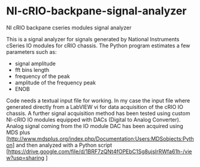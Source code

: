 # NI-cRIO-backpane-signal-analyzer
NI cRIO backpane cseries modules signal analyzer

This is a signal analyzer for signals generated by National Instruments cSeries IO modules for cRIO chassis.  The Python program estimates a few parameters such as: 

- signal amplitude  
- fft bins length 
- frequency of the peak 
- amplitude of the frequency peak 
- ENOB  

Code needs a textual input file for working. In my case the input file where generated directly from a LabVIEW vi for data acquisition of the cRIO IO chassis. 
A further signal acquisition method has been tested using custom NI-cRIO IO modules equipped with DACs (Digital to Analog Converter).
Analog signal coming from the IO module DAC has been acquired using MDS plus [http://www.mdsplus.org/index.php/Documentation:Users:MDSobjects:Python] and then analyzed with a Python script [https://drive.google.com/file/d/1BRF7zQNt4fOPEbC1Sg8ujsIrRWfa61h-/view?usp=sharing ]
